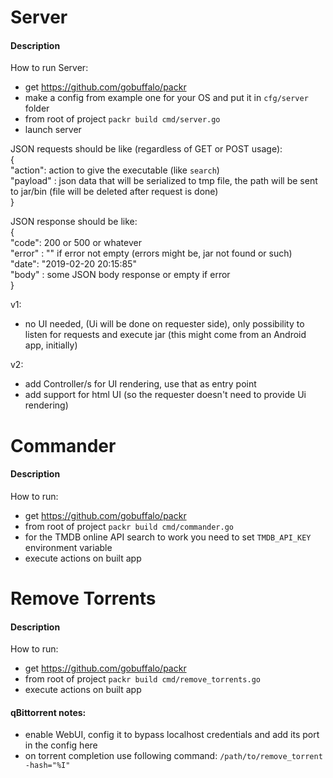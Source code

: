 # Server
#### Description
How to run Server:  
- get https://github.com/gobuffalo/packr  
- make a config from example one for your OS and put it in `cfg/server` folder  
- from root of project `packr build cmd/server.go`  
- launch server

JSON requests should be like (regardless of GET or POST usage):  
{  
"action": action to give the executable (like `search`)  
"payload" : json data that will be serialized to tmp file, the path will be sent to jar/bin (file will be deleted after request is done)    
} 

JSON response should be like:  
{  
"code": 200 or 500 or whatever  
"error" : "" if error not empty (errors might be, jar not found or such)  
"date": "2019-02-20 20:15:85"  
"body" : some JSON body response or empty if error  
}  

v1: 
 - no UI needed, (Ui will be done on requester side), only possibility to listen for requests and execute jar
 (this might come from an Android app, initially)

v2:
 - add Controller/s for UI rendering, use that as entry point
 - add support for html UI (so the requester doesn't need to provide Ui rendering)

# Commander
#### Description
How to run:  
- get https://github.com/gobuffalo/packr    
- from root of project `packr build cmd/commander.go`  
- for the TMDB online API search to work you need to set `TMDB_API_KEY` environment variable  
- execute actions on built app  

# Remove Torrents
#### Description
How to run:  
- get https://github.com/gobuffalo/packr  
- from root of project `packr build cmd/remove_torrents.go`  
- execute actions on built app  

#### qBittorrent notes:    
- enable WebUI, config it to bypass localhost credentials and add its port in the config here  
- on torrent completion use following command: `/path/to/remove_torrent -hash="%I"`  
